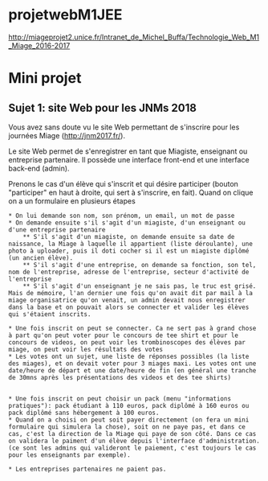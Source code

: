 # projetwebM1JEE

http://miageprojet2.unice.fr/Intranet_de_Michel_Buffa/Technologie_Web_M1_Miage_2016-2017

# Mini projet
## Sujet 1: site Web pour les JNMs 2018

Vous avez sans doute vu le site Web permettant de s'inscrire pour les journées Miage (http://jnm2017.fr/).   

Le site Web permet de s'enregistrer en tant que Miagiste, enseignant ou entreprise partenaire. Il possède une interface front-end et une interface back-end (admin).  

Prenons le cas d'un élève qui s'inscrit et qui désire participer (bouton "participer" en haut à droite, qui sert à s'inscrire, en fait). Quand on clique on a un formulaire en plusieurs étapes  

    * On lui demande son nom, son prénom, un email, un mot de passe
    * On demande ensuite s'il s'agit d'un miagiste, d'un enseignant ou d'une entreprise partenaire
        ** S'il s'agit d'un miagiste, on demande ensuite sa date de naissance, la Miage à laquelle il appartient (liste déroulante), une photo à uploader, puis il doti cocher si il est un miagiste diplômé (un ancien élève).
        ** S'il s'agit d'une entreprise, on demande sa fonction, son tel, nom de l'entreprise, adresse de l'entreprise, secteur d'activité de l'entreprise
        ** S'il s'agit d'un enseignant je ne sais pas, le truc est grisé. Mais de mémoire, l'an dernier une fois qu'on avait dit par mail à la miage organisatrice qu'on venait, un admin devait nous enregistrer dans la base et on pouvait alors se connecter et valider les élèves qui s'étaient inscrits.
           
    * Une fois inscrit on peut se connecter. Ca ne sert pas à grand chose à part qu'on peut voter pour le concours de tee shirt et pour le concours de videos, on peut voir les trombinoscopes des élèves par miage, on peut voir les résultats des votes
    * Les votes ont un sujet, une liste de réponses possibles (la liste des miages), et on devait voter pour 3 miages maxi. Les votes ont une date/heure de départ et une date/heure de fin (en général une tranche de 30mns après les présentations des videos et des tee shirts)
  
       
    * Une fois inscrit on peut choisir un pack (menu "informations pratiques"): pack étudiant à 110 euros, pack diplômé à 160 euros ou pack diplômé sans hébergement à 100 euros. 
    * Quand on a choisi on peut soit payer directement (on fera un mini formulaire qui simulera la chose), soit on ne paye pas, et dans ce cas, c'est la direction de la Miage qui paye de son côté. Dans ce cas on validera le paiment d'un élève depuis l'interface d'administration. (ce sont les admins qui valideront le paiement, c'est toujours le cas pour les enseignants par exemple).
     
    * Les entreprises partenaires ne paient pas.

